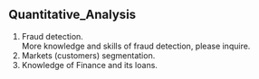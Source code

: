 ## Quantitative_Analysis
1. Fraud detection. \
   More knowledge and skills of fraud detection, please inquire.
3. Markets (customers) segmentation.
4. Knowledge of Finance and its loans.
